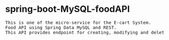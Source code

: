 # spring-boot-MySQL-foodAPI
<pre>
This is one of the micro-service for the E-cart System.
Food API using Spring Data MySQL and REST.
This API provides endpoint for creating, modifying and deleting the food items.
</pre>
